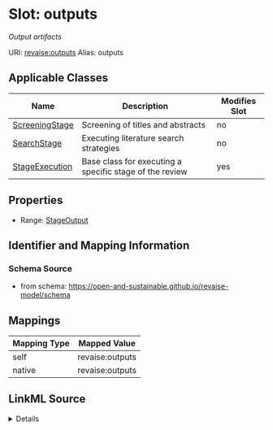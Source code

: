 

# Slot: outputs 


_Output artifacts_





URI: [revaise:outputs](https://open-and-sustainable.github.io/revaise-model/schema/outputs)
Alias: outputs

<!-- no inheritance hierarchy -->





## Applicable Classes

| Name | Description | Modifies Slot |
| --- | --- | --- |
| [ScreeningStage](ScreeningStage.md) | Screening of titles and abstracts |  no  |
| [SearchStage](SearchStage.md) | Executing literature search strategies |  no  |
| [StageExecution](StageExecution.md) | Base class for executing a specific stage of the review |  yes  |






## Properties

* Range: [StageOutput](StageOutput.md)




## Identifier and Mapping Information






### Schema Source


* from schema: https://open-and-sustainable.github.io/revaise-model/schema




## Mappings

| Mapping Type | Mapped Value |
| ---  | ---  |
| self | revaise:outputs |
| native | revaise:outputs |




## LinkML Source

<details>
```yaml
name: outputs
description: Output artifacts
from_schema: https://open-and-sustainable.github.io/revaise-model/schema
rank: 1000
alias: outputs
domain_of:
- StageExecution
range: StageOutput

```
</details>